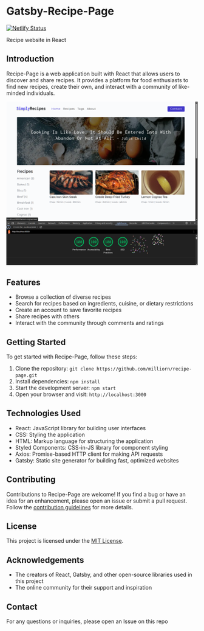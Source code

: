 # Gatsby-Recipe-Page

[![Netlify Status](https://api.netlify.com/api/v1/badges/9bf881c3-ed74-4916-af84-b5396ebb07cc/deploy-status)](https://app.netlify.com/sites/milliorn-recipes/deploys)

Recipe website in React

## Introduction

Recipe-Page is a web application built with React that allows users to discover and share recipes. It provides a platform for food enthusiasts to find new recipes, create their own, and interact with a community of like-minded individuals.

![Lighthouse report](./static/lightouse.png)

## Features

- Browse a collection of diverse recipes
- Search for recipes based on ingredients, cuisine, or dietary restrictions
- Create an account to save favorite recipes
- Share recipes with others
- Interact with the community through comments and ratings

## Getting Started

To get started with Recipe-Page, follow these steps:

1. Clone the repository: `git clone https://github.com/milliorn/recipe-page.git`
2. Install dependencies: `npm install`
3. Start the development server: `npm start`
4. Open your browser and visit: `http://localhost:3000`

## Technologies Used

- React: JavaScript library for building user interfaces
- CSS: Styling the application
- HTML: Markup language for structuring the application
- Styled Components: CSS-in-JS library for component styling
- Axios: Promise-based HTTP client for making API requests
- Gatsby: Static site generator for building fast, optimized websites

## Contributing

Contributions to Recipe-Page are welcome! If you find a bug or have an idea for an enhancement, please open an issue or submit a pull request. Follow the [contribution guidelines](CONTRIBUTING.md) for more details.

## License

This project is licensed under the [MIT License](LICENSE).

## Acknowledgements

- The creators of React, Gatsby, and other open-source libraries used in this project
- The online community for their support and inspiration

## Contact

For any questions or inquiries, please open an Issue on this repo
